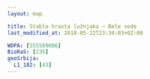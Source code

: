 ```yaml
---
layout: map

title: Stablo hrasta lužnjaka – Bele vode
last_modified_at: 2018-05-22T23:34:03+02:00

WDPA: [555589006]
BioRaS: [235]
geoSrbija:
  L1_182: [43]
---
```

